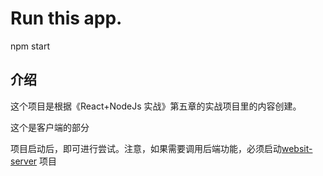 # Run this app.

npm start

## 介绍
这个项目是根据《React+NodeJs 实战》第五章的实战项目里的内容创建。

这个是客户端的部分

项目启动后，即可进行尝试。注意，如果需要调用后端功能，必须启动[websit-server](https://github.com/CTCSU/comment-web-website-server/) 项目
